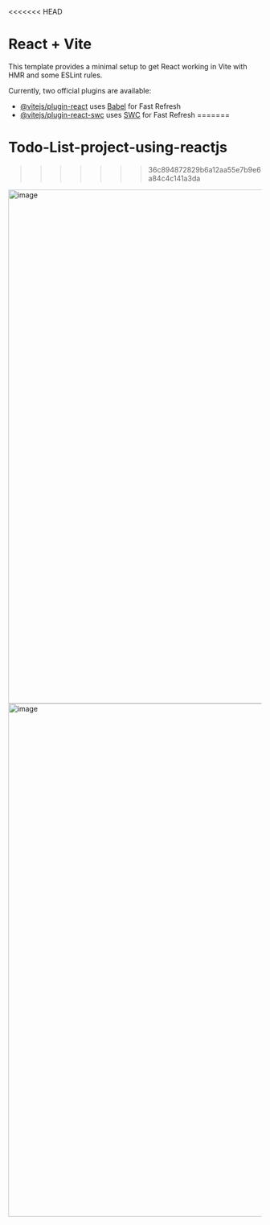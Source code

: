 <<<<<<< HEAD
# React + Vite

This template provides a minimal setup to get React working in Vite with HMR and some ESLint rules.

Currently, two official plugins are available:

- [@vitejs/plugin-react](https://github.com/vitejs/vite-plugin-react/blob/main/packages/plugin-react/README.md) uses [Babel](https://babeljs.io/) for Fast Refresh
- [@vitejs/plugin-react-swc](https://github.com/vitejs/vite-plugin-react-swc) uses [SWC](https://swc.rs/) for Fast Refresh
=======
# Todo-List-project-using-reactjs
>>>>>>> 36c894872829b6a12aa55e7b9e6a84c4c141a3da
<img width="1905" height="1020" alt="image" src="https://github.com/user-attachments/assets/1d679f46-0486-4c28-afac-f2b465691383" />
<img width="1910" height="1019" alt="image" src="https://github.com/user-attachments/assets/b53458f3-5de3-43a6-837b-2e62b01bb684" />



